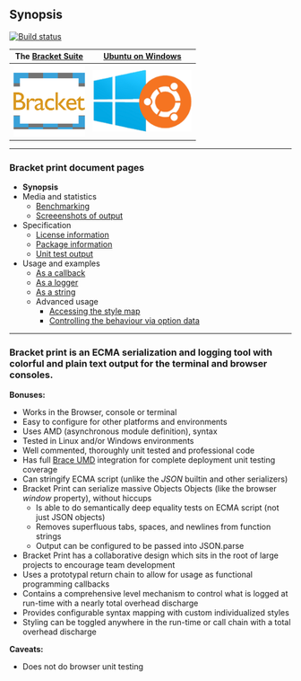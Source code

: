 ## Synopsis

[![Build status](https://ci.appveyor.com/api/projects/status/ubnsgah9goq3ryfu/branch/master?svg=true)](https://ci.appveyor.com/project/restarian/bracket-print/branch/master) 

| **The [Bracket Suite]** | **[Ubuntu on Windows]**   |
|:-----------------------:|:-------------------------:|
| ![Bracket logo]         | ![Ubuntu on Windows logo] |         |

[Bracket Suite]: https://github.com/restarian/restarian/tree/master/bracket/
[Ubuntu on Windows]: https://www.microsoft.com/en-us/store/p/ubuntu/9nblggh4msv6?activetab=pivot%3aoverviewtab 

[Ubuntu on Windows logo]: https://raw.githubusercontent.com/restarian/restarian/master/doc/image/ubuntu_windows_logo.png
[Bracket logo]: https://raw.githubusercontent.com/restarian/restarian/master/bracket/doc/image/bracket_logo_small.png

---
### Bracket print document pages
* **Synopsis**
* Media and statistics
  * [Benchmarking](https://github.com/restarian/bracket_print/blob/master/docs/media_and_statistics/benchmarking.md)
  * [Screeenshots of output](https://github.com/restarian/bracket_print/blob/master/docs/media_and_statistics/screeenshots_of_output.md)
* Specification
  * [License information](https://github.com/restarian/bracket_print/blob/master/docs/specification/license_information.md)
  * [Package information](https://github.com/restarian/bracket_print/blob/master/docs/specification/package_information.md)
  * [Unit test output](https://github.com/restarian/bracket_print/blob/master/docs/specification/unit_test_output.md)
* Usage and examples
  * [As a callback](https://github.com/restarian/bracket_print/blob/master/docs/usage_and_examples/as_a_callback.md)
  * [As a logger](https://github.com/restarian/bracket_print/blob/master/docs/usage_and_examples/as_a_logger.md)
  * [As a string](https://github.com/restarian/bracket_print/blob/master/docs/usage_and_examples/as_a_string.md)
  * Advanced usage
    * [Accessing the style map](https://github.com/restarian/bracket_print/blob/master/docs/usage_and_examples/advanced_usage/accessing_the_style_map.md)
    * [Controlling the behaviour via option data](https://github.com/restarian/bracket_print/blob/master/docs/usage_and_examples/advanced_usage/controlling_the_behaviour_via_option_data.md)

---

### Bracket print is an ECMA serialization and logging tool with colorful and plain text output for the terminal and browser consoles.

**Bonuses:**
* Works in the Browser, console or terminal
* Easy to configure for other platforms and environments
* Uses AMD (asynchronous module definition), syntax
* Tested in Linux and/or Windows environments
* Well commented, thoroughly unit tested and professional code
* Has full [Brace UMD](https://npmjs.org/packages/brace_umd) integration for complete deployment unit testing coverage
* Can stringify ECMA script (unlike the *JSON* builtin and other serializers)
* Bracket Print can serialize massive Objects Objects (like the browser *window* property), without hiccups
	* Is able to do semantically deep equality tests on ECMA script (not just JSON objects)
	* Removes superfluous tabs, spaces, and newlines from function strings
	* Output can be configured to be passed into JSON.parse 
* Bracket Print has a collaborative design which sits in the root of large projects to encourage team development
* Uses a prototypal return chain to allow for usage as functional programming callbacks
* Contains a comprehensive level mechanism to control what is logged at run-time with a nearly total overhead discharge
* Provides configurable syntax mapping with custom individualized styles
* Styling can be toggled anywhere in the run-time or call chain with a total overhead discharge

**Caveats:**
* Does not do browser unit testing



